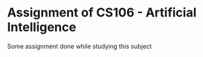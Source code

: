 
# Assignment of CS106 - Artificial Intelligence

Some assignment done while studying this subject

